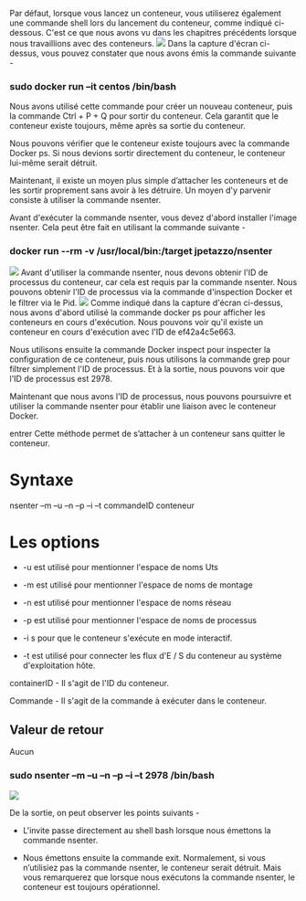 Par défaut, lorsque vous lancez un conteneur, vous utiliserez également une commande shell lors du lancement du conteneur, comme indiqué ci-dessous. C'est ce que nous avons vu dans les chapitres précédents lorsque nous travaillions avec des conteneurs.
![](1.jpeg)
Dans la capture d'écran ci-dessus, vous pouvez constater que nous avons émis la commande suivante -
### sudo docker run –it centos /bin/bash 
Nous avons utilisé cette commande pour créer un nouveau conteneur, puis la commande Ctrl + P + Q pour sortir du conteneur. Cela garantit que le conteneur existe toujours, même après sa sortie du conteneur.

Nous pouvons vérifier que le conteneur existe toujours avec la commande Docker ps. Si nous devions sortir directement du conteneur, le conteneur lui-même serait détruit.

Maintenant, il existe un moyen plus simple d’attacher les conteneurs et de les sortir proprement sans avoir à les détruire. Un moyen d'y parvenir consiste à utiliser la commande nsenter.

Avant d'exécuter la commande nsenter, vous devez d'abord installer l'image nsenter. Cela peut être fait en utilisant la commande suivante -
### docker run --rm -v /usr/local/bin:/target jpetazzo/nsenter

![](2.jpeg)
Avant d'utiliser la commande nsenter, nous devons obtenir l'ID de processus du conteneur, car cela est requis par la commande nsenter. Nous pouvons obtenir l'ID de processus via la commande d'inspection Docker et le filtrer via le Pid.
![](3.jpeg)
Comme indiqué dans la capture d'écran ci-dessus, nous avons d'abord utilisé la commande docker ps pour afficher les conteneurs en cours d'exécution. Nous pouvons voir qu'il existe un conteneur en cours d'exécution avec l'ID de ef42a4c5e663.

Nous utilisons ensuite la commande Docker inspect pour inspecter la configuration de ce conteneur, puis nous utilisons la commande grep pour filtrer simplement l'ID de processus. Et à la sortie, nous pouvons voir que l'ID de processus est 2978.

Maintenant que nous avons l'ID de processus, nous pouvons poursuivre et utiliser la commande nsenter pour établir une liaison avec le conteneur Docker.

entrer
Cette méthode permet de s’attacher à un conteneur sans quitter le conteneur.

# Syntaxe
nsenter –m –u –n –p –i –t commandeID conteneur

# Les options
* -u est utilisé pour mentionner l'espace de noms Uts

* -m est utilisé pour mentionner l'espace de noms de montage

* -n est utilisé pour mentionner l'espace de noms réseau

* -p est utilisé pour mentionner l'espace de noms de processus

* -i s pour que le conteneur s'exécute en mode interactif.

* -t est utilisé pour connecter les flux d'E / S du conteneur au système d'exploitation hôte.

containerID - Il s'agit de l'ID du conteneur.

Commande - Il s'agit de la commande à exécuter dans le conteneur.

## Valeur de retour
Aucun

### sudo nsenter –m –u –n –p –i –t 2978 /bin/bash
![](4.jpeg)

De la sortie, on peut observer les points suivants -

* L'invite passe directement au shell bash lorsque nous émettons la commande nsenter.

* Nous émettons ensuite la commande exit. Normalement, si vous n’utilisiez pas la commande nsenter, le conteneur serait détruit. Mais vous remarquerez que lorsque nous exécutons la commande nsenter, le conteneur est toujours opérationnel.